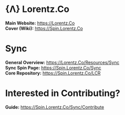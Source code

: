 # {Λ} Lorentz.Co   
**Main Website:** https://Lorentz.Co   
**Cover (Wiki):** https://Spin.Lorentz.Co   

# Sync    
**General Overview:** https://Lorentz.Co/Resources/Sync   
**Sync Spin Page:** https://Spin.Lorentz.Co/Sync    
**Core Repository:** https://Spin.Lorentz.Co/LCR     

# Interested in Contributing?
**Guide:** https://Spin.Lorentz.Co/Sync/Contribute
